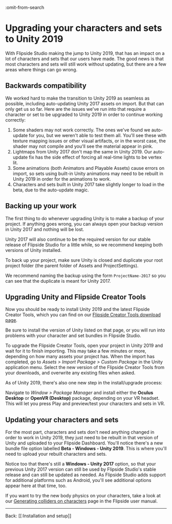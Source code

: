 :omit-from-search

# Upgrading your characters and sets to Unity 2019

With Flipside Studio making the jump to Unity 2019, that has an impact on a lot of characters and sets that our users have made. The good news is that most characters and sets will still work without updating, but there are a few areas where things can go wrong.

## Backwards compatibility

We worked hard to make the transition to Unity 2019 as seamless as possible, including auto-updating Unity 2017 assets on import. But that can only get us so far. Here are the issues we've run into that require a character or set to be upgraded to Unity 2019 in order to continue working correctly:

1. Some shaders may not work correctly. The ones we've found we auto-update for you, but we weren't able to test them all. You'll see these with texture mapping issues or other visual artifacts, or in the worst case, the shader may not compile and you'll see the material appear in pink.
2. Lightmaps from Unity 2017 don't map the same in Unity 2019. Our auto-update fix has the side effect of forcing all real-time lights to be vertex lit.
3. Some animations (both Animators and Playable Assets) cause errors on import, so sets using built-in Unity animations may need to be rebuilt in Unity 2019 in order for the animations to work.
4. Characters and sets built in Unity 2017 take slightly longer to load in the beta, due to the auto-update magic.

## Backing up your work

The first thing to do whenever upgrading Unity is to make a backup of your project. If anything goes wrong, you can always open your backup version in Unity 2017 and nothing will be lost.

Unity 2017 will also continue to be the required version for our stable release of Flipside Studio for a little while, so we recommend keeping both versions of Unity installed.

To back up your project, make sure Unity is closed and duplicate your root project folder (the parent folder of Assets and ProjectSettings).

We recommend naming the backup using the form `ProjectName-2017` so you can see that the duplicate is meant for Unity 2017.

## Upgrading Unity and Flipside Creator Tools

Now you should be ready to install Unity 2019 and the latest Flipside Creator Tools, which you can find on our [Flipside Creator Tools download page](https://www.flipsidexr.com/docs/2021.1/creator-tools).

Be sure to install the version of Unity listed on that page, or you will run into problems with your character and set bundles in Flipside Studio.

To upgrade the Flipside Creator Tools, open your project in Unity 2019 and wait for it to finish importing. This may take a few minutes or more, depending on how many assets your project has. When the import has completed, go to _Assets > Import Package > Custom Package_ in the Unity application menu. Select the new version of the Flipside Creator Tools from your downloads, and overwrite any existing files when asked.

As of Unity 2019, there's also one new step in the install/upgrade process:

Navigate to _Window > Package Manager_ and install either the **Oculus Desktop** or **OpenVR (Desktop)** package, depending on your VR headset. This will let you press Play and preview/test your characters and sets in VR.

## Updating your characters and sets

For the most part, characters and sets don't need anything changed in order to work in Unity 2019, they just need to be rebuilt in that version of Unity and uploaded to your Flipside Dashboard. You'll notice there's a new bundle file option labelled **Beta - Windows - Unity 2019**. This is where you'll need to upload your rebuilt characters and sets.

Notice too that there's still a **Windows - Unity 2017** option, so that your previous Unity 2017 version can still be used by Flipside Studio's stable release and can still be updated as needed. As Flipside Studio adds support for additional platforms such as Android, you'll see additional options appear here at that time, too.

If you want to try the new body physics on your characters, take a look at our [Generating colliders on characters](https://www.flipsidexr.com/docs/2021.1/creator-tools/generating-colliders-on-characters) page in the Flipside user manual.

---

Back: [[:Installation and setup]]
